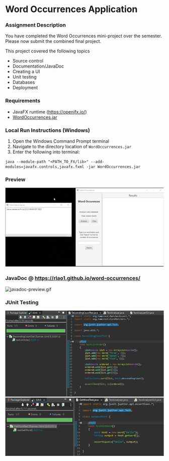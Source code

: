 # Word Occurrences Application

### Assignment Description
You have completed the Word Occurrences mini-project over the semester.  Please now submit the combined final project.

This project covered the following topics

+ Source control
+ Documentation/JavaDoc
+ Creating a UI
+ Unit testing
+ Databases
+ Deployment

### Requirements
- JavaFX runtime (https://openjfx.io/) <br>
- [WordOccurrences.jar](WordOccurrences.jar)

### Local Run Instructions (Windows)
1. Open the Windows Command Prompt terminal
2. Navigate to the directory location of `WordOccurrences.jar`
3. Enter the following into terminal:
```
java --module-path "<PATH_TO_FX/lib>" --add-modules=javafx.controls,javafx.fxml -jar WordOccurrences.jar
```

### Preview
![app-demo.gif](screenshot/app-demo.gif)

### JavaDoc @ https://rlao1.github.io/word-occurrences/
![javadoc-preview.gif](screenshot/javadoc-preview.gif)


### JUnit Testing
![JUnit-DescendingCountTest.png](screenshot/JUnit-DescendingCountTest.png) ![JUnit-GetWordTest.png](screenshot/JUnit-GetWordTest.png)
